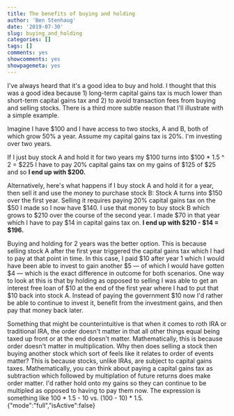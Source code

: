 ```yaml
---
title: The benefits of buying and holding
author: 'Ben Stenhaug'
date: '2019-07-30'
slug: buying_and_holding
categories: []
tags: []
comments: yes
showcomments: yes
showpagemeta: yes
---
```


I've always heard that it's a good idea to buy and hold. I thought that this was a good idea because 1) long-term capital gains tax is much lower than short-term capital gains tax and 2) to avoid transaction fees from buying and selling stocks. There is a third more subtle reason that I'll illustrate with a simple example.

Imagine I have $100 and I have access to two stocks, A and B, both of which grow 50% a year. Assume my capital gains tax is 20%. I'm investing over two years.

If I just buy stock A and hold it for two years my $100 turns into $100 * 1.5 ^ 2 = $225 I have to pay 20% capital gains tax on my gains of $125 of $25 and so **I end up with $200.**

Alternatively, here's what happens if I buy stock A and hold it for a year, then sell it and use the money to purchase stock B: Stock A turns into $150 over the first year. Selling it requires paying 20% capital gains tax on the $50 I made so I now have $140. I use that money to buy stock B which grows to $210 over the course of the second year. I made $70 in that year which I have to pay $14 in capital gains tax on. **I end up with $210 - $14 = $196.**

Buying and holding for 2 years was the better option. This is because selling stock A after the first year triggered the capital gains tax which I had to pay at that point in time. In this case, I paid $10
after year 1 which I would have been able to invest to gain another $5 — of which I would have gotten $4 — which is the exact difference in outcome for both scenarios. One way to look at this is that by holding as opposed to selling I was able to get an interest free loan of $10 at the end of the first year where I had to put that $10 back into stock A. Instead of paying the government $10 now I'd rather be able to continue to invest it, benefit from the investment gains, and then pay that money back later.

Something that might be counterintuitive is that when it comes to roth IRA or traditional IRA, the order doesn't matter in that all other things equal being taxed up front or at the end doesn't matter. Mathematically, this is because order doesn't matter in multiplication. Why then does selling a stock then buying another stock which sort of feels like it relates to order of events matter? This is because stocks, unlike IRAs, are subject to capital gains taxes. Mathematically, you can think about paying a capital gains tax as subtraction which followed by multiplation of future returns does make order matter. I'd rather hold onto my gains so they can continue to be multipled as opposed to having to pay them now. The expression is something like 100 * 1.5 - 10 vs. (100 - 10) * 1.5.
{"mode":"full","isActive":false}